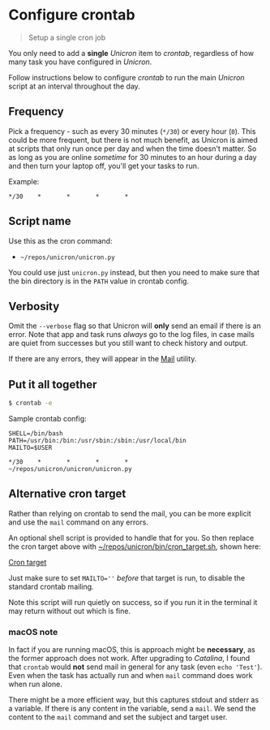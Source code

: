 # Configure crontab
> Setup a single cron job

<!-- TODO move command above to SH script -->

<!-- TODO: Make executable without cd then update here. Also consider if make should be used here. -->

<!-- TODO: Repeat scheduling this in the usage/config section in more detail with `crontab -e`. -->


You only need to add a **single** _Unicron_ item to _crontab_, regardless of how many task you have configured in _Unicron_.

Follow instructions below to configure _crontab_ to run the main _Unicron_ script at an interval throughout the day.


## Frequency

Pick a frequency - such as every 30 minutes (`*/30`) or every hour (`0`). This could be more frequent, but there is not much benefit, as Unicron is aimed at scripts that only run once per day and when the time doesn't matter. So as long as you are online _sometime_ for 30 minutes to an hour during a day and then turn your laptop off, you'll get your tasks to run.

Example:

```
*/30    *       *       *       *
```


## Script name

Use this as the cron command:

- `~/repos/unicron/unicron.py`

You could use just `unicron.py` instead, but then you need to make sure that the bin directory is in the `PATH` value in crontab config.


## Verbosity

Omit the `--verbose` flag so that Unicron will **only** send an email if there is an error. Note that app and task runs _always_ go to the log files, in case mails are quiet from successes but you still want to check history and output.

If there are any errors, they will appear in the [Mail](mail.md) utility.


## Put it all together

```bash
$ crontab -e
```

Sample crontab config:

```
SHELL=/bin/bash
PATH=/usr/bin:/bin:/usr/sbin:/sbin:/usr/local/bin
MAILTO=$USER

*/30    *       *       *       *       ~/repos/unicron/unicron/unicron.py
```


## Alternative cron target

Rather than relying on crontab to send the mail, you can be more explicit and use the `mail` command on any errors.

An optional shell script is provided to handle that for you. So then replace the cron target above with [~/repos/unicron/bin/cron_target.sh](https://github.com/MichaelCurrin/unicron/blob/master/bin/cron_target.sh), shown here:

[Cron target](https://raw.githubusercontent.com/MichaelCurrin/unicron/master/bin/cron_target.sh ':include :type=code')

Just make sure to set `MAILTO=''` _before_ that target is run, to disable the standard crontab mailing.

Note this script will run quietly on success, so if you run it in the terminal it may return without out which is fine.


### macOS note

In fact if you are running macOS, this is approach might be **necessary**, as the former approach does not work. After upgrading to _Catalina_, I found that `crontab` would **not** send mail in general for any task (even `echo 'Test'`). Even when the task has actually run and when `mail` command does work when run alone.

There might be a more efficient way, but this captures stdout and stderr as a variable. If there is any content in the variable, send a `mail`. We send the content to the `mail` command and set the subject and target user.
